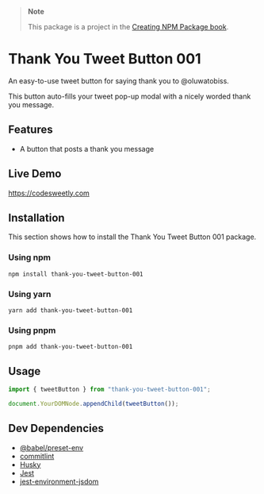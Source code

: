 > **Note**
>
> This package is a project in the [Creating NPM Package book](https://amzn.to/4lifL3n).

# Thank You Tweet Button 001

An easy-to-use tweet button for saying thank you to @oluwatobiss.

This button auto-fills your tweet pop-up modal with a nicely worded thank you message.

## Features

- A button that posts a thank you message

## Live Demo

https://codesweetly.com

## Installation

This section shows how to install the Thank You Tweet Button 001 package.

### Using npm

```
npm install thank-you-tweet-button-001
```

### Using yarn

```
yarn add thank-you-tweet-button-001
```

### Using pnpm

```
pnpm add thank-you-tweet-button-001
```

## Usage

```js
import { tweetButton } from "thank-you-tweet-button-001";

document.YourDOMNode.appendChild(tweetButton());
```

## Dev Dependencies

- [@babel/preset-env](https://babeljs.io/docs/babel-preset-env)
- [commitlint](https://commitlint.js.org)
- [Husky](https://github.com/typicode/husky)
- [Jest](https://github.com/jestjs/jest)
- [jest-environment-jsdom](https://www.npmjs.com/package/jest-environment-jsdom)
